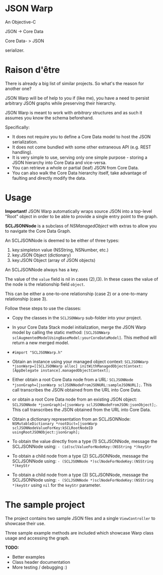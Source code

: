 JSON Warp
====================

An Objective-C

JSON -> Core Data

Core Data- > JSON

serializer.

# Raison d'être

There is already a big list of similar projects. So what's the reason for another one?

JSON Warp will be of help to you if (like me), you have a need to persist arbitrary JSON graphs while preserving their hierarchy.  

JSON Warp is meant to work with *arbitrary* structures and as such it assumes you know the schema beforehand.

Specifically: 

- It does not require you to define a Core Data model to host the JSON serialization.
- It does not come bundled with some other extraneous API (e.g. REST handling).
- It is very simple to use, serving only one simple purpose - storing a JSON hierarchy into Core Data and vice-versa.
- You can retrieve a whole or partial (leaf) JSON from Core Data.
- You can also walk the Core Data hierarchy itself, take advantage of faulting and directly modify the data.

# Usage

**Important!**
JSON Warp automatically wraps source JSON into a top-level "Root" object in order to be able to provide a single entry point to the graph.

**SCLJSONNode** is a subclass of *NSManagedObject* with extras to allow you to navigate the Core Data Graph.

An SCLJSONNode is deemed to be either of three types:

1. key:simpleton value (NSString, NSNumber, etc.)
2. key:JSON Object (dictionary)
3. key:JSON Object (array of JSON objects)

An SCLJSONNode always has a key. 

The value of the `value` field is nil in cases (2),(3). In these cases the value of the node is the relationship field `object`. 

This can be either a one-to-one relationship (case 2) or a one-to-many relationship (case 3).


Follow these steps to use the classes:

- Copy the classes in the `SCLJSONWarp` sub-folder into your project.

- In your Core Data Stack model initialization, merge the JSON Warp model by calling the static method: `[SCLJSONWarp sclAugmentedModelUsingBaseModel:yourCoreDataModel]`. This method will return a new merged model.

- `#import "SCLJSONWarp.h"`

- Obtain an instance using your managed object context: `SCLJSONWarp *jsonWarp=[[SCLJSONWarp alloc] initWithManagedObjectContext:[AppDelegate instance].managedObjectContext];`

- Either obtain a root Core Data node from a URL: `SCLJSONNode *jsonGraph=[jsonWarp sclJSONNodeFromJSONURL:sampleJSONURL];`. This call transcribes the JSON obtained from the URL into Core Data.

- or obtain a root Core Data node from an existing JSON object: `SCLJSONNode *jsonGraph]=[jsonWarp sclJSONNodeFromJSON:jsonObject];`. This call transcribes the JSON obtained from the URL into Core Data.

- Obtain a dictionary representation from an SCLJSONNode: `NSMutableDictionary *rootDict=[jsonWarp sclJSONNodeValueForKey:kSCLRootNodeID usingRootJSONObject:jsonGraph];`

- To obtain the value directly from a type (1) SCLJSONNode, message the SCLJSONNode using: `- (id)sclValueForNodeKey:(NSString *)keyStr`

- To obtain a child node from a type (2) SCLJSONNode, message the SCLJSONNode using: `- (SCLJSONNode *)sclNodeForNodeKey:(NSString *)keyStr`

- To obtain a child node from a type (3) SCLJSONNode, message the SCLJSONNode using: `- (SCLJSONNode *)sclNodeForNodeKey:(NSString *)keyStr` using `nil` for the `keyStr` parameter.


# The sample project

The project contains two sample JSON files and a single `ViewController` to showcase their use.

Three sample example methods are included which showcase Warp class usage and accessing the graph.

**TODO:** 

- Better examples
- Class header documentation
- More testing / debugging :)


